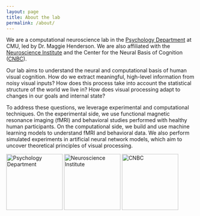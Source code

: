 ```yaml
---
layout: page
title: About the lab
permalink: /about/
---
```


We are a computational neuroscience lab in the [Psychology Department](https://www.cmu.edu/dietrich/psychology/) at CMU, led by Dr. Maggie Henderson. We are also affiliated with the [Neuroscience Institute](https://www.cmu.edu/ni/) and the Center for the Neural Basis of Cognition ([CNBC](https://www.cnbc.cmu.edu/)).

Our lab aims to understand the neural and computational basis of human visual cognition. How do we extract meaningful, high-level information from noisy visual inputs? How does this process take into account the statistical structure of the world we live in? 
How does visual processing adapt to changes in our goals and internal state? 

To address these questions, we leverage experimental and computational techniques. On the experimental side, we use functional magnetic resonance imaging (fMRI) and behavioral studies performed with healthy human participants. On the computational side, we build and use machine learning models to understand fMRI and behavioral data. We also perform simulated experiments in artificial neural network models, which aim to uncover theoretical principles of visual processing.

<img src="images/Psych_logo.jpg" alt="Psychology Department" width="150"/>
<img src="images/NI_logo.jpg" alt="Neuroscience Institute" width="150"/>
<img src="images/CNBC_logo.png" alt="CNBC" width="150"/>
